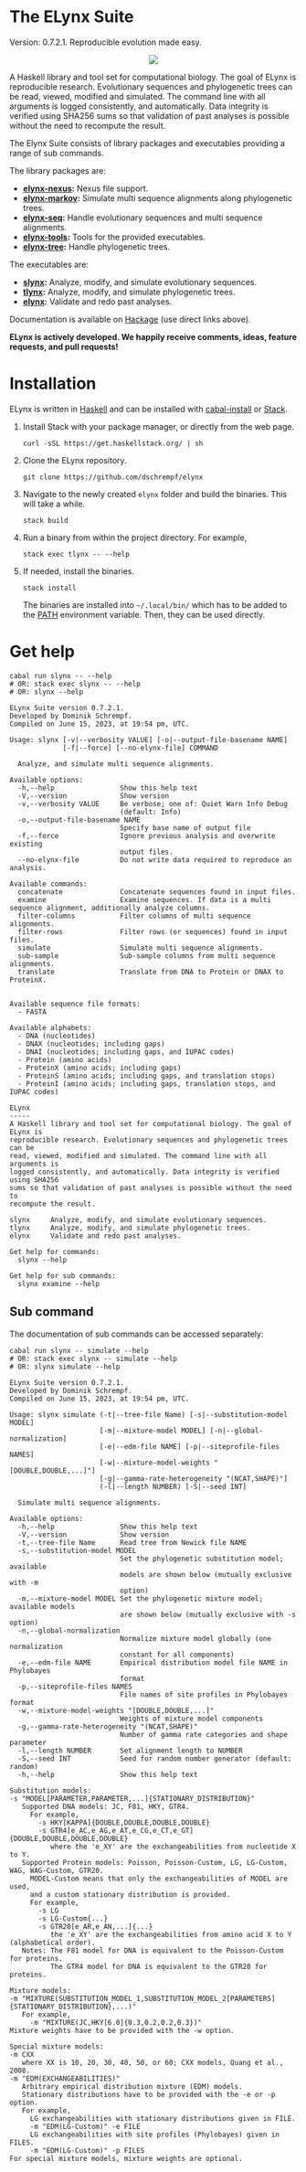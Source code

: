 

# The ELynx Suite

Version: 0.7.2.1.
Reproducible evolution made easy.

<p align="center"><img src="https://travis-ci.org/dschrempf/elynx.svg?branch=master"/></p>

A Haskell library and tool set for computational biology. The goal of ELynx is
reproducible research. Evolutionary sequences and phylogenetic trees can be
read, viewed, modified and simulated. The command line with all arguments is
logged consistently, and automatically. Data integrity is verified using SHA256
sums so that validation of past analyses is possible without the need to
recompute the result.

The Elynx Suite consists of library packages and executables providing a range
of sub commands.

The library packages are:

-   **[elynx-nexus](https://hackage.haskell.org/package/elynx-nexus):** Nexus file support.
-   **[elynx-markov](https://hackage.haskell.org/package/elynx-markov):** Simulate multi sequence alignments along phylogenetic trees.
-   **[elynx-seq](https://hackage.haskell.org/package/elynx-seq):** Handle evolutionary sequences and multi sequence alignments.
-   **[elynx-tools](https://hackage.haskell.org/package/elynx-tools):** Tools for the provided executables.
-   **[elynx-tree](https://hackage.haskell.org/package/elynx-tree):** Handle phylogenetic trees.

The executables are:

-   **[slynx](https://hackage.haskell.org/package/slynx):** Analyze, modify, and simulate evolutionary sequences.
-   **[tlynx](https://hackage.haskell.org/package/tlynx):** Analyze, modify, and simulate phylogenetic trees.
-   **[elynx](https://hackage.haskell.org/package/elynx):** Validate and redo past analyses.

Documentation is available on [Hackage](https://hackage.haskell.org/) (use direct links above).

**ELynx is actively developed. We happily receive comments, ideas, feature
requests, and pull requests!**


# Installation

ELynx is written in [Haskell](https://www.haskell.org/) and can be installed with [cabal-install](https://cabal.readthedocs.io/en/3.4/cabal-commands.html) or [Stack](https://docs.haskellstack.org/en/stable/README/).

1.  Install Stack with your package manager, or directly from the web
    page.
    
        curl -sSL https://get.haskellstack.org/ | sh

2.  Clone the ELynx repository.
    
        git clone https://github.com/dschrempf/elynx

3.  Navigate to the newly created `elynx` folder and build the binaries.
    This will take a while.
    
        stack build

4.  Run a binary from within the project directory. For example,
    
        stack exec tlynx -- --help

5.  If needed, install the binaries.
    
        stack install
    
    The binaries are installed into `~/.local/bin/` which has to be added to the
    [PATH](https://en.wikipedia.org/wiki/PATH_(variable)) environment variable. Then, they can be used directly.


# Get help

    cabal run slynx -- --help
    # OR: stack exec slynx -- --help
    # OR: slynx --help

    ELynx Suite version 0.7.2.1.
    Developed by Dominik Schrempf.
    Compiled on June 15, 2023, at 19:54 pm, UTC.
    
    Usage: slynx [-v|--verbosity VALUE] [-o|--output-file-basename NAME]
                 [-f|--force] [--no-elynx-file] COMMAND
    
      Analyze, and simulate multi sequence alignments.
    
    Available options:
      -h,--help                Show this help text
      -V,--version             Show version
      -v,--verbosity VALUE     Be verbose; one of: Quiet Warn Info Debug
                               (default: Info)
      -o,--output-file-basename NAME
                               Specify base name of output file
      -f,--force               Ignore previous analysis and overwrite existing
                               output files.
      --no-elynx-file          Do not write data required to reproduce an analysis.
    
    Available commands:
      concatenate              Concatenate sequences found in input files.
      examine                  Examine sequences. If data is a multi sequence alignment, additionally analyze columns.
      filter-columns           Filter columns of multi sequence alignments.
      filter-rows              Filter rows (or sequences) found in input files.
      simulate                 Simulate multi sequence alignments.
      sub-sample               Sub-sample columns from multi sequence alignments.
      translate                Translate from DNA to Protein or DNAX to ProteinX.
    
    
    Available sequence file formats:
      - FASTA
    
    Available alphabets:
      - DNA (nucleotides)
      - DNAX (nucleotides; including gaps)
      - DNAI (nucleotides; including gaps, and IUPAC codes)
      - Protein (amino acids)
      - ProteinX (amino acids; including gaps)
      - ProteinS (amino acids; including gaps, and translation stops)
      - ProteinI (amino acids; including gaps, translation stops, and IUPAC codes)
    
    ELynx
    -----
    A Haskell library and tool set for computational biology. The goal of ELynx is
    reproducible research. Evolutionary sequences and phylogenetic trees can be
    read, viewed, modified and simulated. The command line with all arguments is
    logged consistently, and automatically. Data integrity is verified using SHA256
    sums so that validation of past analyses is possible without the need to
    recompute the result.
    
    slynx     Analyze, modify, and simulate evolutionary sequences.
    tlynx     Analyze, modify, and simulate phylogenetic trees.
    elynx     Validate and redo past analyses.
    
    Get help for commands:
      slynx --help
    
    Get help for sub commands:
      slynx examine --help


## Sub command

The documentation of sub commands can be accessed separately:

    cabal run slynx -- simulate --help
    # OR: stack exec slynx -- simulate --help
    # OR: slynx simulate --help

    ELynx Suite version 0.7.2.1.
    Developed by Dominik Schrempf.
    Compiled on June 15, 2023, at 19:54 pm, UTC.
    
    Usage: slynx simulate (-t|--tree-file Name) [-s|--substitution-model MODEL]
                          [-m|--mixture-model MODEL] [-n|--global-normalization]
                          [-e|--edm-file NAME] [-p|--siteprofile-files NAMES]
                          [-w|--mixture-model-weights "[DOUBLE,DOUBLE,...]"]
                          [-g|--gamma-rate-heterogeneity "(NCAT,SHAPE)"]
                          (-l|--length NUMBER) [-S|--seed INT]
    
      Simulate multi sequence alignments.
    
    Available options:
      -h,--help                Show this help text
      -V,--version             Show version
      -t,--tree-file Name      Read tree from Newick file NAME
      -s,--substitution-model MODEL
                               Set the phylogenetic substitution model; available
                               models are shown below (mutually exclusive with -m
                               option)
      -m,--mixture-model MODEL Set the phylogenetic mixture model; available models
                               are shown below (mutually exclusive with -s option)
      -n,--global-normalization
                               Normalize mixture model globally (one normalization
                               constant for all components)
      -e,--edm-file NAME       Empirical distribution model file NAME in Phylobayes
                               format
      -p,--siteprofile-files NAMES
                               File names of site profiles in Phylobayes format
      -w,--mixture-model-weights "[DOUBLE,DOUBLE,...]"
                               Weights of mixture model components
      -g,--gamma-rate-heterogeneity "(NCAT,SHAPE)"
                               Number of gamma rate categories and shape parameter
      -l,--length NUMBER       Set alignment length to NUMBER
      -S,--seed INT            Seed for random number generator (default: random)
      -h,--help                Show this help text
    
    Substitution models:
    -s "MODEL[PARAMETER,PARAMETER,...]{STATIONARY_DISTRIBUTION}"
       Supported DNA models: JC, F81, HKY, GTR4.
         For example,
           -s HKY[KAPPA]{DOUBLE,DOUBLE,DOUBLE,DOUBLE}
           -s GTR4[e_AC,e_AG,e_AT,e_CG,e_CT,e_GT]{DOUBLE,DOUBLE,DOUBLE,DOUBLE}
              where the 'e_XY' are the exchangeabilities from nucleotide X to Y.
       Supported Protein models: Poisson, Poisson-Custom, LG, LG-Custom, WAG, WAG-Custom, GTR20.
         MODEL-Custom means that only the exchangeabilities of MODEL are used,
         and a custom stationary distribution is provided.
         For example,
           -s LG
           -s LG-Custom{...}
           -s GTR20[e_AR,e_AN,...]{...}
              the 'e_XY' are the exchangeabilities from amino acid X to Y (alphabetical order).
       Notes: The F81 model for DNA is equivalent to the Poisson-Custom for proteins.
              The GTR4 model for DNA is equivalent to the GTR20 for proteins.
    
    Mixture models:
    -m "MIXTURE(SUBSTITUTION_MODEL_1,SUBSTITUTION_MODEL_2[PARAMETERS]{STATIONARY_DISTRIBUTION},...)"
       For example,
         -m "MIXTURE(JC,HKY[6.0]{0.3,0.2,0.2,0.3})"
    Mixture weights have to be provided with the -w option.
    
    Special mixture models:
    -m CXX
       where XX is 10, 20, 30, 40, 50, or 60; CXX models, Quang et al., 2008.
    -m "EDM(EXCHANGEABILITIES)"
       Arbitrary empirical distribution mixture (EDM) models.
       Stationary distributions have to be provided with the -e or -p option.
       For example,
         LG exchangeabilities with stationary distributions given in FILE.
         -m "EDM(LG-Custom)" -e FILE
         LG exchangeabilities with site profiles (Phylobayes) given in FILES.
         -m "EDM(LG-Custom)" -p FILES
    For special mixture models, mixture weights are optional.

